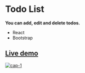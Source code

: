 # Todo List
**You can add, edit and delete todos.**
  - React
  - Bootstrap
  
## [Live demo](https://kbadr1.github.io/Todo-List/)

<a href="#">![cap-1](https://user-images.githubusercontent.com/67501111/146148294-3a35ad7b-7ef6-4ea1-84e3-901c1c9255d5.PNG)</a>
